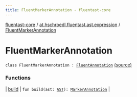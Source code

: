 ```yaml
---
title: FluentMarkerAnnotation - fluentast-core
---
```


[fluentast-core](../../index.html) / [at.hschroedl.fluentast.ast.expression](../index.html) / [FluentMarkerAnnotation](.)

# FluentMarkerAnnotation

`class FluentMarkerAnnotation : `[`FluentAnnotation`](../-fluent-annotation.html) [(source)](http://github.com/hschroedl/fluentast/tree/master/core/at.hschroedl.fluentast/ast/expression/MarkerAnnotation.kt#L6)

### Functions

| [build](build.html) | `fun build(ast: `[`AST`](https://help.eclipse.org/neon/topic/org.eclipse.jdt.doc.isv/reference/api/org/eclipse/jdt/core/dom/AST.html)`): `[`MarkerAnnotation`](https://help.eclipse.org/neon/topic/org.eclipse.jdt.doc.isv/reference/api/org/eclipse/jdt/core/dom/MarkerAnnotation.html) |

